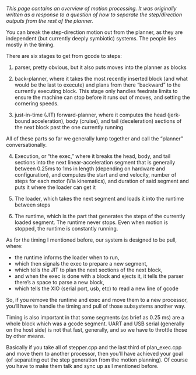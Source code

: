 _This page contains an overview of motion processing. It was originally written as a response to a question of how to separate the step/direction outputs from the rest of the planner._

You can break the step-direction motion out from the planner, as they are independent (but currently deeply symbiotic) systems. The people lies mostly in the timing.

There are six  stages to get from gcode to steps:

1. parser, pretty obvious, but it also puts moves into the planner as blocks

2. back-planner, where it takes the most recently inserted block (and what would be the last to execute) and plans from there “backward” to the currently executing block. This stage only handles feedrate limits to ensure the machine can stop before it runs out of moves, and setting the cornering speeds.

3. just-in-time (JIT) forward-planner, where it computes the head (jerk-bound acceleration), body (cruise), and tail (deceleration) sections of the next block past the one currently running

All of these parts so far we generally lump together and call the “planner” conversationally.

4. Execution, or “the exec,” where it breaks the head, body, and tail sections into the next linear-acceleration segment that is generally between 0.25ms to 1ms in length (depending on hardware and configuration), and computes the start and end velocity, number of steps for each motor (Via kinematics), and duration of said segment and puts it where the loader can get it

5. The loader, which takes the next segment and loads it into the runtime between steps

6. The runtime, which is the part that generates the steps of the currently loaded segment. The runtime never stops. Even when motion is stopped, the runtime is constantly running.

As for the timing I mentioned before, our system is designed to be pull, where:
- the runtime informs the loader when to run,
- which then signals the exec to prepare a new segment,
- which tells the JIT to plan the next sections of the next block,
- and when the exec is done with a block and ejects it, it tells the parser there’s a space to parse a new block,
- which tells the XIO (serial port, usb, etc) to read a new line of gcode

So, if you remove the runtime and exec and move them to a new processor, you’ll have to handle the timing and pull of those subsystems another way.

Timing is also important in that some segments (as brief as 0.25 ms) are a whole block which was a gcode segment. UART and USB serial (generally on the host side) is not that fast, generally, and so we have to throttle those by other means.

Basically if you take all of stepper.cpp and the last third of plan_exec.cpp and move them to another processor, then you’ll have achieved your goal (of separating out the step generation from the motion planning). Of course you have to make them talk and sync up as I mentioned before.
